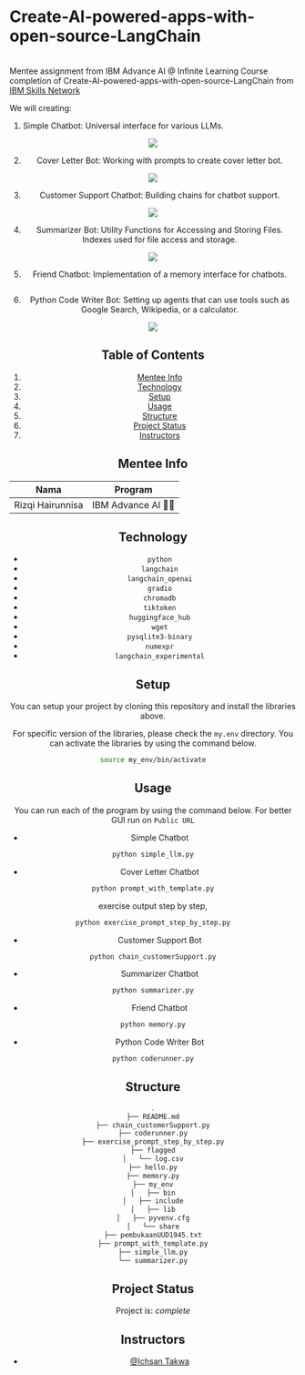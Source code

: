 # Create-AI-powered-apps-with-open-source-LangChain

<br>Mentee assignment from IBM Advance AI @ Infinite Learning Course completion of Create-AI-powered-apps-with-open-source-LangChain from [IBM Skills Network](https://apps.course-dev.skills.network/learning/course/course-v1:IND+GPXX06NCEN+v1/home)

We will creating:
1. Simple Chatbot: Universal interface for various LLMs. 
<center> <img src="/workspaces/Create-AI-powered-apps-with-open-source-LangChain/preview_chatbot/preview_simple_chatbot.png"> <center>

2. Cover Letter Bot: Working with prompts to create cover letter bot.
<center> <img src="/workspaces/Create-AI-powered-apps-with-open-source-LangChain/preview_chatbot/preview_coverletter.png"> <center>

3. Customer Support Chatbot: Building chains for chatbot support.
<center> <img src="/workspaces/Create-AI-powered-apps-with-open-source-LangChain/preview_chatbot/preview_customersupport.png"> <center>

4. Summarizer Bot: Utility Functions for Accessing and Storing Files. Indexes used for file access and storage.
<center> <img src="/workspaces/Create-AI-powered-apps-with-open-source-LangChain/preview_chatbot/preview_summarizer.png"> <center>

5. Friend Chatbot: Implementation of a memory interface for chatbots.
<center> <img src=""> <center>

6. Python Code Writer Bot: Setting up agents that can use tools such as Google Search, Wikipedia, or a calculator.
<center> <img src="/workspaces/Create-AI-powered-apps-with-open-source-LangChain/preview_chatbot/preview_coderunner.png"> <center>



## Table of Contents
1. [Mentee Info](#mentee-info)
2. [Technology](#technology)
3. [Setup](#setup)
4. [Usage](#usage)
5. [Structure](#structure)
6. [Project Status](#project-status)
7. [Instructors](#instructors)


<a name="mentee-info"></a>
## Mentee Info
| Nama             | Program              |
| ---------------- | -------------------- |
| Rizqi Hairunnisa | IBM Advance AI 🤖🌊 |



<a name="technology"></a>
## Technology
- `python`
- `langchain`
- `langchain_openai` 
- `gradio`
- `chromadb`
- `tiktoken`
- `huggingface_hub`
- `wget`
- `pysqlite3-binary`
- `numexpr`
- `langchain_experimental`


<a name="setup"></a>
## Setup
You can setup your project by cloning this repository and install the libraries above.

For specific version of the libraries, please check the `my.env` directory. You can activate the libraries by using the command below.

```bash
source my_env/bin/activate
```

<a name="usage"></a>

## Usage
You can run each of the program by using the command below. For better GUI run on `Public URL`
- Simple Chatbot
```bash
python simple_llm.py
```
- Cover Letter Chatbot
```bash
python prompt_with_template.py
```

exercise output step by step,
```bash
python exercise_prompt_step_by_step.py
```

- Customer Support Bot
```bash
python chain_customerSupport.py
```

- Summarizer Chatbot
```bash
python summarizer.py
```

- Friend Chatbot
```bash
python memory.py
```

- Python Code Writer Bot
```bash
python coderunner.py
```

<a name="structure"></a>
## Structure
```bash
.
├── README.md
├── chain_customerSupport.py
├── coderunner.py
├── exercise_prompt_step_by_step.py
├── flagged
│   └── log.csv
├── hello.py
├── memory.py
├── my_env
│   ├── bin
│   ├── include
│   ├── lib
│   ├── pyvenv.cfg
│   └── share
├── pembukaanUUD1945.txt
├── prompt_with_template.py
├── simple_llm.py
└── summarizer.py

```

<a name="project-status"></a>
## Project Status
Project is: _complete_

<a name="instructors"></a>
## Instructors
- [@Ichsan Takwa](https://github.com/Ichsan-Takwa)